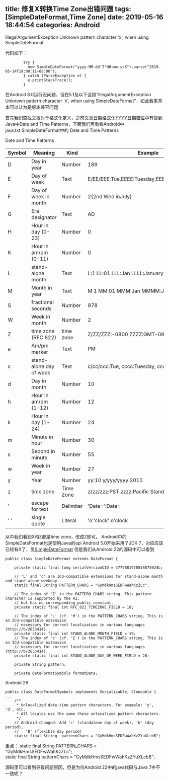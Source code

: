title: 修复X转换Time Zone出错问题
tags: [SimpleDateFormat,Time Zone]
date: 2019-05-16 18:44:54
categories: Android
---
IllegalArgumentException Unknown pattern character 'x', when using SimpleDateFormat
   
代码如下：
```
        try {
          new SimpleDateFormat("yyyy-MM-dd'T'HH:mm:ssX").parse("2019-05-14T19:00:11+08:00");
        } catch (ParseException e) {
          e.printStackTrace();
        }
```
在Android 8.0运行没问题，但在5.1及以下会抛“IllegalArgumentException Unknown pattern character 'x', when using SimpleDateFormat”，如此看来基本可以认为是版本兼容问题

<!-- more -->

首先我们查找文档对于格式化定义，之前文章[日期格式化YYYY日期错位](/2018/01/03/date-formate-YYYY-in-java/)中有提到Java中Date and Time Patterns，下面我们再看看Android中java.txt.SimpleDateFormat中的
Date and Time Patterns
  
Date and Time Patterns  
 
| Symbol| Meaning | Kind | Example |
| -------- | ----- | ---- | ---- |
| D| 	Day in year	| Number| 	189| 
| E| 	Day of week	| Text	| E/EE/EEE:Tue,EEEE:Tuesday,EEEEE:T| 
| F	| Day of week in month| 	Number	| 2(2nd Wed inJuly)|
| G        | Era designator      | Text | AD |
| H| 	Hour in day (0-23)| 	Number| 	0| 
| K| 	Hour in am/pm (0-11)	| Number| 	0| 
| L| 	stand-alone month	| Text | 	L:1 LL:01 LLL:Jan LLLL:January LLLLL:J| 
| M	| Month in year	| Text| 	M:1 MM:01 MMM:Jan MMMM:January MMMMM:J| 
| S	| fractional seconds| 	Number| 	978| 
| W| 	Week in month| 	Number| 	2| 
| Z	| time zone (RFC 822)	| time zone| 	Z/ZZ/ZZZ:-0800 ZZZZ:GMT-08:00 ZZZZZ:-08:00|
| a| 	Am/pm marker	| Text| 	PM| 
| c| 	stand-alone day of week	| Text| 	c/cc/ccc:Tue, cccc:Tuesday, ccccc:T| 
| d	| Day in month| 	Number| 	10|  
| h| 	Hour in am/pm (1-12)| 	Number	| 12| 
| k	| Hour in day (1-24)| 	Number| 	24| 
| m| 	Minute in hour| 	Number	| 30| 
| s	| Second in minute	| Number| 	55| 
| w| 	Week in year| 	Number| 	27| 
| y |	Year |	Number|	yy:10 y/yyy/yyyy:2010 |
| z| 	time zone	| Time Zone	| z/zz/zzz:PST zzzz:Pacific Standard Time| 
| '| 	escape for text	| Delimiter	| 'Date=':Date=| 
| ' '| 	single quote	| Literal	| 'o''clock':o'clock| 

从中我们看到X和Z都是time zone，改成Z即可。
Android中的SimpleDateFormat也是使用Java的api
Android 5.0开始采用了JDK 7，对应应该已经有X了，见[SimpleDateFormat](https://docs.oracle.com/javase/7/docs/api/java/text/SimpleDateFormat.html)
但是我们从Android 22的源码中可以看到
```
public class SimpleDateFormat extends DateFormat {

    private static final long serialVersionUID = 4774881970558875024L;

    // 'L' and 'c' are ICU-compatible extensions for stand-alone month and stand-alone weekday.
    static final String PATTERN_CHARS = "GyMdkHmsSEDFwWahKzZLc";

    // The index of 'Z' in the PATTERN_CHARS string. This pattern character is supported by the RI,
    // but has no corresponding public constant.
    private static final int RFC_822_TIMEZONE_FIELD = 18;

    // The index of 'L' (cf. 'M') in the PATTERN_CHARS string. This is an ICU-compatible extension
    // necessary for correct localization in various languages (http://b/2633414).
    private static final int STAND_ALONE_MONTH_FIELD = 19;
    // The index of 'c' (cf. 'E') in the PATTERN_CHARS string. This is an ICU-compatible extension
    // necessary for correct localization in various languages (http://b/2633414).
    private static final int STAND_ALONE_DAY_OF_WEEK_FIELD = 20;

    private String pattern;

    private DateFormatSymbols formatData;
```

Android 28
```
public class DateFormatSymbols implements Serializable, Cloneable {
...
    /**
     * Unlocalized date-time pattern characters. For example: 'y', 'd', etc.
     * All locales use the same these unlocalized pattern characters.
     */
    // Android-changed: Add 'c' (standalone day of week), 'b' (day period),
    //   'B' (flexible day period)
    static final String  patternChars = "GyMdkHmsSEDFwWahKzZYuXLcbB";
```

重点：
static final String PATTERN_CHARS = "GyMdkHmsSEDFwWahKzZLc";  
static final String  patternChars = "GyMdkHmsSEDFwWahKzZYuXLcbB";

源码里可以看到导致问题原因，但是为何Android 22中的java代码与Java 7中不一致呢？
